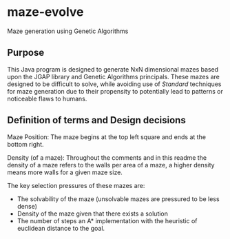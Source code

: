 # maze-evolve
Maze generation using Genetic Algorithms

## Purpose ## 

This Java program is designed to generate NxN dimensional mazes based upon the JGAP library and Genetic Algorithms principals. These mazes are designed to be difficult to solve, while avoiding use of _Standard_ techniques for maze generation due to their propensity to potentially lead to patterns or noticeable flaws to humans. 

## Definition of terms and Design decisions ## 

Maze Position: The maze begins at the top left square and ends at the bottom right. 

Density (of a maze): Throughout the comments and in this readme the density of a maze refers to the walls per area of a maze, a higher                          density means more walls for a given maze size.

The key selection pressures of these mazes are: 
* The solvability of the maze (unsolvable mazes are pressured to be less dense) 
* Density of the maze given that there exists a solution 
* The number of steps an A\* implementation with the heuristic of euclidean distance to the goal. 

